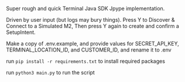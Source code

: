 Super rough and quick Terminal Java SDK Jpype implementation.

Driven by user input (but logs may bury things). Press Y to Discover & Connect to a Simulated M2, Then press Y again to create and confirm a SetupIntent.

Make a copy of .env.example, and provide values for SECRET_API_KEY, TERMINAL_LOCATION_ID, and CUSTOMER_ID, and rename it to .env

run `pip install -r requirements.txt` to install required packages

run `python3 main.py` to run the script


